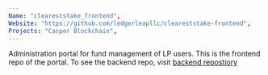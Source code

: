 ```yaml
---
Name: "cleareststake_frontend",
Website: "https://github.com/ledgerleapllc/cleareststake-frontend",
Projects: "Casper Blockchain",
---
```

<!--lang:en--> 
Administration portal for fund management of LP users. This is the frontend repo of the portal. To see the backend repo, visit [backend repostiory](/repositories/cleareststake_frontend)
<!--lang:es--] 
test
<!--lang:de--] 
test
<!--lang:fr--] 
test
<!--lang:pl--] 
test
<!--lang:uk--] 
test
[!--lang:*-->  

